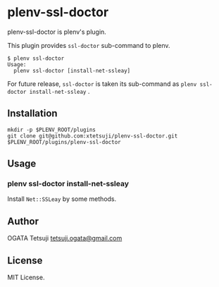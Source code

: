 # plenv-ssl-doctor

plenv-ssl-doctor is plenv's plugin.

This plugin provides `ssl-doctor` sub-command to plenv.

```
$ plenv ssl-doctor
Usage:
  plenv ssl-doctor [install-net-ssleay]
```

For future release, `ssl-doctor` is taken its sub-command
as `plenv ssl-doctor install-net-ssleay` .

## Installation

```
mkdir -p $PLENV_ROOT/plugins
git clone git@github.com:xtetsuji/plenv-ssl-doctor.git $PLENV_ROOT/plugins/plenv-ssl-doctor
```

## Usage

### plenv ssl-doctor install-net-ssleay

Install `Net::SSLeay` by some methods.

## Author

OGATA Tetsuji <tetsuji.ogata@gmail.com>

## License

MIT License.

